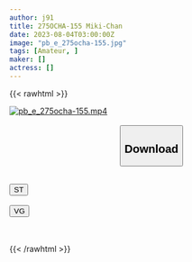 ```yaml
---
author: j91
title: 275OCHA-155 Miki-Chan
date: 2023-08-04T03:00:00Z
image: "pb_e_275ocha-155.jpg"
tags: [Amateur, ]
maker: []
actress: []
---
```



{{< rawhtml >}}

<div class="video" data-videoid="8ZRJv9BPPwSj39">
    <a href="javascript:;">
        <img src="https://my.j91.asia/posts/pb_e_275ocha-155/pb_e_275ocha-155.jpg" width="WIDTH" height="HEIGHT" alt="pb_e_275ocha-155.mp4" loading="lazy">
    </a>
</div>

<script type="text/javascript" src="https://j91.asia/asset/on-demand-st.js"></script>

<br>
  <link rel="stylesheet" href="https://j91.asia/asset/bs5.css">
  
  <center>
  <button class="btn btn-primary" type="button" data-bs-toggle="collapse" data-bs-target=".multi-collapse" aria-expanded="false" aria-controls="multiCollapseExample1 multiCollapseExample2"><h2>Download</h2></button></center>
</p>
<div class="row">
  <div class="col">
    <div class="collapse multi-collapse" id="multiCollapseExample1">
      <div class="card card-body">
	      	      <br>
<div class="buttons">  
<a href="https://streamtape.to/v/8ZRJv9BPPwSj39"><button class="btn-hover color-3"><i class="fa fa-download"></i> ST</button></a></div>
    </div>
  </div>
</div>
  <div class="col">
    <div class="collapse multi-collapse" id="multiCollapseExample2">
      <div class="card card-body">
	      <br>
<div class="buttons">
    <a href="https://vgembed.com/v/njJYOdqBm15e9od"><button class="btn-hover color-9"><i class="fa fa-download"></i> VG</button></a></div>
<br><br>
      </div>
    </div>
  </div>
</div>

{{< /rawhtml >}}